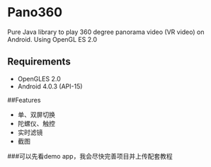 # Pano360
Pure Java library to play 360 degree panorama video (VR video) on Android. Using OpenGL ES 2.0

## Requirements
* OpenGLES 2.0 
* Android 4.0.3 (API-15)

##Features
* 单、双屏切换
* 陀螺仪、触控
* 实时滤镜
* 截图

###可以先看demo app，我会尽快完善项目并上传配套教程
